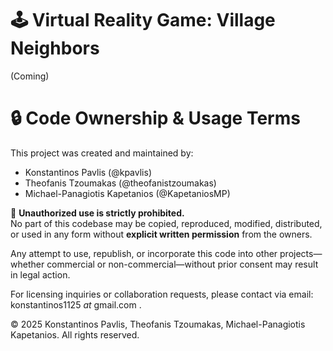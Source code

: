 # 🕹️ Virtual Reality Game: Village Neighbors

(Coming)

# 🔒 Code Ownership & Usage Terms

This project was created and maintained by:

- Konstantinos Pavlis (@kpavlis)
- Theofanis Tzoumakas (@theofanistzoumakas)
- Michael-Panagiotis Kapetanios (@KapetaniosMP)

🚫 **Unauthorized use is strictly prohibited.**  
No part of this codebase may be copied, reproduced, modified, distributed, or used in any form without **explicit written permission** from the owners.

Any attempt to use, republish, or incorporate this code into other projects—whether commercial or non-commercial—without prior consent may result in legal action.

For licensing inquiries or collaboration requests, please contact via email: konstantinos1125 _at_ gmail.com .

© 2025 Konstantinos Pavlis, Theofanis Tzoumakas, Michael-Panagiotis Kapetanios. All rights reserved.
